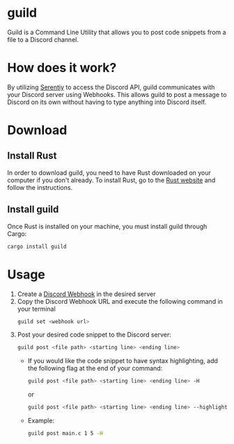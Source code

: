 # guild

Guild is a Command Line Utility that allows you to post code snippets from a file to a Discord channel.

# How does it work?

By utilizing [Serentiy](https://www.github.com/serenity-rs/serenity) to access the Discord API, guild communicates with your Discord server using Webhooks. This allows guild to post a message to Discord on its own without having to type anything into Discord itself.

# Download

## Install Rust

In order to download guild, you need to have Rust downloaded on your computer if you don't already. To install Rust, go to the [Rust website](https://www.rust-lang.org/tools/install) and follow the instructions.

## Install guild

Once Rust is installed on your machine, you must install guild through Cargo: 
```bash
cargo install guild
```

# Usage

1. Create a [Discord Webhook](https://support.discord.com/hc/en-us/articles/228383668-Intro-to-Webhooks) in the desired server
2. Copy the Discord Webhook URL and execute the following command in your terminal
    ```bash
    guild set <webhook url>
    ```
3. Post your desired code snippet to the Discord server: 
    ```bash
    guild post <file path> <starting line> <ending line>
    ```
    - If you would like the code snippet to have syntax highlighting, add the following flag at the end of your command:
        ```bash
        guild post <file path> <starting line> <ending line> -H
        ```
        or 
        ```bash
        guild post <file path> <starting line> <ending line> --highlight
        ```
    - Example:
        ```bash
        guild post main.c 1 5 -H
        ```
